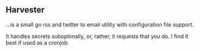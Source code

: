 ## Harvester
...is a small go rss and twitter to email utility with configuration file support.

It handles secrets suboptimally, or, rather, it requests that you do. I find it best if used as a cronjob.
